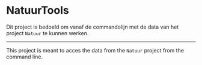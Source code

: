 NatuurTools
===========

Dit project is bedoeld om vanaf de commandolijn met de data van het project `Natuur` te kunnen werken.

<hr />

This project is meant to acces the data from the `Natuur` project from the command line.
